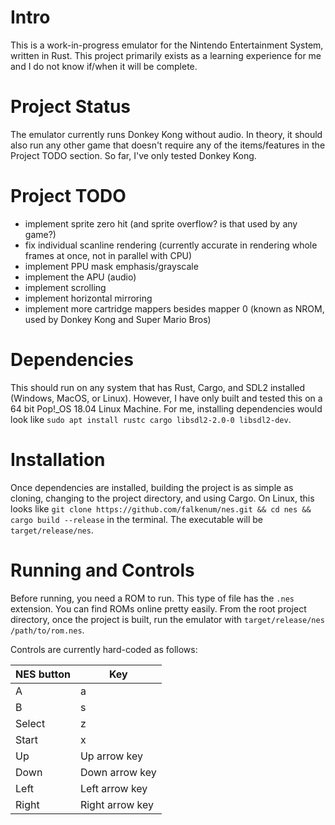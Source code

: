 # Intro
This is a work-in-progress emulator for the Nintendo Entertainment System, written in Rust. This project primarily exists as a learning experience for me and I do not know if/when it will be complete.
# Project Status
The emulator currently runs Donkey Kong without audio. In theory, it should also run any other game that doesn't require any of the items/features in the Project TODO section. So far, I've only tested Donkey Kong.
# Project TODO
  * implement sprite zero hit (and sprite overflow? is that used by any game?)
  * fix individual scanline rendering (currently accurate in rendering whole frames at once, not in parallel with CPU)
  * implement PPU mask emphasis/grayscale
  * implement the APU (audio)
  * implement scrolling
  * implement horizontal mirroring
  * implement more cartridge mappers besides mapper 0 (known as NROM, used by Donkey Kong and Super Mario Bros)
# Dependencies
This should run on any system that has Rust, Cargo, and SDL2 installed (Windows, MacOS, or Linux). However, I have only built and tested this on a 64 bit Pop!_OS 18.04 Linux Machine. For me, installing dependencies would look like `sudo apt install rustc cargo libsdl2-2.0-0 libsdl2-dev`.
# Installation
Once dependencies are installed, building the project is as simple as cloning, changing to the project directory, and using Cargo. On Linux, this looks like `git clone https://github.com/falkenum/nes.git && cd nes && cargo build --release` in the terminal. The executable will be `target/release/nes`.
# Running and Controls
Before running, you need a ROM to run. This type of file has the `.nes` extension. You can find ROMs online pretty easily. From the root project directory, once the project is built, run the emulator with `target/release/nes /path/to/rom.nes`.

Controls are currently hard-coded as follows: 

NES button | Key
---------- | ---
A | a
B | s
Select | z
Start | x
Up | Up arrow key
Down | Down arrow key
Left | Left arrow key
Right | Right arrow key

